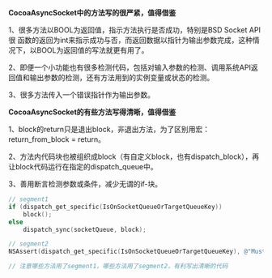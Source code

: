 **CocoaAsyncSocket中的方法写的很严紧，值得借鉴** 

1、很多方法以BOOL为返回值，指示方法执行是否成功，特别是BSD Socket API很 函数的返回为int来指示成功与否，而返回数据以指针为输出参数完成，这种情况下，以BOOL为返回值的写法就更有用了。

2、即便一个小功能也有很多检测代码，包括对输入参数的检测、调用系统API返回值和输出参数的检测，还有方法用到的实例变量或状态的检测。

3、很多方法传入一个错误指针作为输出参数。



**CocoaAsyncSocket的有些方法写得清晰，值得借鉴** 

1、block的return只是退出block，非退出方法，为了区别用宏：return_from_block = return。

2、方法内代码块也被组织成block（有自定义block，也有dispatch_block），再让block代码运行在指定的dispatch_queue中。

3、善用断言检测参数或条件，减少无谓的if-块。

```objective-c
// segment1
if (dispatch_get_specific(IsOnSocketQueueOrTargetQueueKey))
    block();
else
    dispatch_sync(socketQueue, block);

// segment2
NSAssert(dispatch_get_specific(IsOnSocketQueueOrTargetQueueKey), @"Must be dispatched on socketQueue");

// 注意哪些方法用了segment1，哪些方法用了segment2，有利写出清晰的代码
```

